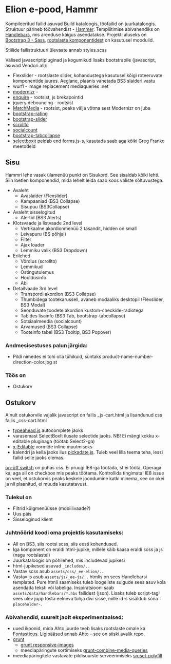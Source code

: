 # Elion e-pood, Hammr 
Kompileeritud failid asuvad Build kataloogis, tööfailid on juurkataloogis. Struktuur pärineb töövahendist - [Hammer](http://hammerformac.com).
Templiitimise abivahendiks on [Handlebars](http://handlebarsjs.com/), mis arenduse käigus asendatakse. Projekti aluseks on [Bootstrap 3 - Sass](https://github.com/twbs/bootstrap-sass/tree/master/vendor/assets/stylesheets/bootstrap), [rootslaste komponentidest](http://responsivecode.teliasonera.com/) on kasutusel moodulid. 

Stiilide failistruktuuri ülevaate annab styles.scss

Välised javascriptipluginad ja kogumikud lisaks bootstrapile (javascript, asuvad Vendori all):

  - Flexslider - rootslaste slider, kohandustega kasutusel kõigi roteeruvate komponentide juures. Aeglane, plaanis vahetada BS3 slaideri vastu
  - wurfl - image replacement mediaqueries .net
  - [modernizr](http://modernizr.com/) - 
  - [enquire](http://wicky.nillia.ms/enquire.js/) - rootsist, js brekapointid
  - jquery debouncing - rootsist
  - [MatchMedia](https://github.com/paulirish/matchMedia.js/) - rootsist, peaks välja võtma sest Modernizr on juba
  - [bootstrap-rating](https://github.com/javiertoledo/bootstrap-rating-input) 
  - [bootstrap-slider](http://www.eyecon.ro/bootstrap-slider/)
  - [scrollto](http://flesler.blogspot.com/2007/10/jqueryscrollto.html)
  - [socialcount](https://github.com/filamentgroup/SocialCount)
  - [bootstrap-tabcollapse](https://github.com/flatlogic/bootstrap-tabcollapse/blob/master/bootstrap-tabcollapse.js)
  - [selectboxit](http://gregfranko.com/jquery.selectBoxIt.js/) peidab end forms.js-s, kasutada saab aga kõiki Greg Franko meetodeid

## Sisu

Hammri lehe vasak ülamenüü punkt on Sisukord. See sisaldab kõiki lehti. Siin loetlen komponendid, mida lehelt leida saab koos väliste sõltuvustega. 
- Avaleht 
  - Avaslaider (Flexslider)
  - Kampaaniad (BS3 Collapse)
  - Sisupuu (BS3Collapse)
- Avaleht sisselogitud
  - Alertid (BS3 Alerts)
- Klotsvaade ja listvaade 2nd level
  - Vertikaalne akordionmenüü 2 tasandit, hidden on small
  - Leivapuru (BS põhjal)
  - Filter
  - Ajax loader
  - Lemmiku valik (BS3 Dropdown)
- Erilehed
  - Võrdlus (scrollto)
  - Lemmikud
  - Ostingutulemus
  - Hooldusinfo
  - Abi
- Detailvaade 3rd level 
  - Transpordi akordion (BS3 Collapse)
  - Thumbidega tootekarussell, avaneb modaaliks desktopil (Flexslider, BS3 Modal)
  - Seonduvate toodete akordion kustom-checkide-radiotega
  - Tabides lisainfo (BS3 Tab, bootstrap-tabcollapse)
  - Sotsiaalmeedia (socialcount)
  - Arvamused (BS3 Collapse)
  - Tooteinfo tabel (BS3 Tooltip, BS3 Popover)


### Andmesisestuses palun järgida:
- Pildi nimedes ei tohi olla tühikuid, süntaks product-name-number-direction-color.jpg st

### Töös on
- Ostukorv

## Ostukorv
Ainult ostukorvile vajalik javascript on failis _js-cart.html ja lisandunud css failis _css-cart.html
- [typeahead.js](http://twitter.github.io/typeahead.js/) autocomplete jaoks
- varasemast SelectBoxIt ilusate selectide jaoks. NB! Ei mängi kokku x-editable pluginaga (töötab Select2-ga)
- [x-Editable](http://vitalets.github.io/x-editable/index.html) vormide inline muutmiseks
- kalendri ja kella jaoks ilus [pickadate.js](http://amsul.ca/pickadate.js/). Tuleb veel lilla teema teha, lessi failid selle jaoks olemas.


[on-off switch](http://proto.io/freebies/onoff/) on puhas css. Ei pruugi IE8-ga töötada, st ei tööta, Operaga ka, aga all on checkbox mis peaks töötama. Kontrollida tingimata!
IE8 issue on veel, et ostukorvis peaks keskele joondumine katki minema, see on okei ja nii plaanitud, ei muuda kasutatavust. 

### Tulekul on
- Filtrid külgmenüüsse (mobiilivaade?) 
- Uus päis
- Sisseloginud klient


### Juhtnöörid koodi oma projektis kasutamiseks:
  - All on BS3, siis rootsi scss, siis eesti kohendused.
  - Iga komponent on eraldi html-jupike, millele käib kaasa eraldi scss ja js (nagu rootslastel)
  - Juurkataloogis on põhilehed, mis includevad jupikesi
  - html-jupikesed asuvad `_includes/..`
  - Vastav scss asub `assets/css/_ee-elion/..`
  - Vastav js asub `assets/js/_ee-js/..`
  htmlis on sees Handlebarsi templated. Pure htmli saamiseks tuleb loogeliste sulgude sees asuv kola asendada teksti või labeliga. Inspiratsiooni saab `assets/data/handlebars/*.hbs` failidest (json). Lisaks tuleb script-tagi sees olev jupp tõsta eelneva tühja divi sisse, mille id-s sisaldub sõna `-placeholder-`.


### Abivahendid, suurelt jaolt eksperimentaalsed:
- uued ikoonid, mida Ahto juurde teeb lisaks rootslaste omale ka [Fontasticus](http://fontastic.me/). Ligipääsud annab Ahto - see on siiski avalik repo.
- [grunt](http://gruntjs.com/)
	- [grunt responsive-images](https://github.com/andismith/grunt-responsive-images)
	- meediapäringute sortimiseks [grunt-combine-media-queries](https://github.com/buildingblocks/grunt-combine-media-queries)
- meediapäringitele vastavate pildisuurste serveerimiseks [srcset-polyfill](https://github.com/borismus/srcset-polyfill)
